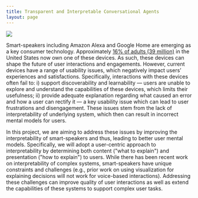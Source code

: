 ```yaml
---
title: Transparent and Interpretable Conversational Agents
layout: page
---
```


<div class="row">
    <div class="col-md-12">
	<div class="col-xs-offset-1 col-md-10">
	    <img src="/files/images/projects/ca-interpretable.jpg"/>
	</div>
    </div>
</div>


Smart-speakers including Amazon Alexa and Google Home are emerging
as a key consumer technology. Approximately [16% of adults (39 million)][npr]
in the United States now own one of these devices.  As such, these
devices can shape the future of user interactions and engagements.
However, current devices have a range of usability issues, which
negatively impact users’ experiences and satisfactions.
Specifically, interactions with these devices often fail to: i)
support discoverability and learnability — users are unable to
explore and understand the capabilities of these devices, which
limits their usefulness; ii) provide adequate explanation regarding
what caused an error and how a user can rectify it — a key usability
issue which can lead to user frustrations and disengagement. These
issues stem from the lack of interpretability of underlying system,
which then can result in incorrect mental models for users.

In this project, we are aiming to address these issues by improving
the interpretability of smart-speakers and thus, leading to better
user mental models. Specifically, we will adopt a user-centric
approach to interpretability by determining both content ("what to
explain") and presentation ("how to explain") to users. While there
has been recent work on interpretability of complex systems,
smart-speakers have unique constraints and challenges (e.g., prior
work on using visualization for explaining decisions will not work
for voice-based interactions). Addressing these challenges can
improve quality of user interactions as well as extend the capabilities
of these systems to support complex user tasks.

[npr]:  http://nationalpublicmedia.com/wp-content/uploads/2018/01/The-Smart-Audio-Report-from-NPR-and-Edison-Research-Fall-Winter-2017.pdf
